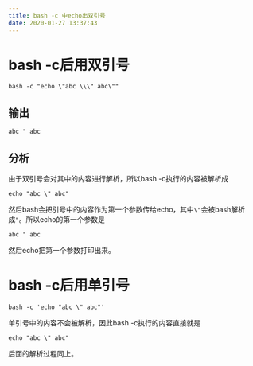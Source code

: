 ```yaml
---
title: bash -c 中echo出双引号
date: 2020-01-27 13:37:43
---
```


# bash -c后用双引号
```shell
bash -c "echo \"abc \\\" abc\""
```
## 输出
```
abc " abc
```
## 分析
由于双引号会对其中的内容进行解析，所以bash -c执行的内容被解析成
```
echo "abc \" abc"
```
然后bash会把引号中的内容作为第一个参数传给echo，其中```\"```会被bash解析成```"```。所以echo的第一个参数是
```
abc " abc
```
然后echo把第一个参数打印出来。

# bash -c后用单引号
```shell
bash -c 'echo "abc \" abc"'
```
单引号中的内容不会被解析，因此bash -c执行的内容直接就是
```
echo "abc \" abc"
```
后面的解析过程同上。
